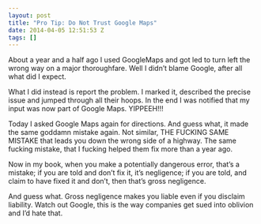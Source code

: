 ```yaml
---
layout: post
title: "Pro Tip: Do Not Trust Google Maps"
date: 2014-04-05 12:51:53 Z
tags: []
---
```

About a year and a half ago I used GoogleMaps and got led to turn left the wrong way on a major thoroughfare. Well I didn’t blame Google, after all what did I expect.

What I did instead is report the problem. I marked it, described the precise issue and jumped through all their hoops. In the end I was notified that my input was now part of Google Maps. YIPPEEH!!!

Today I asked Google Maps again for directions. And guess what, it made the same goddamn mistake again. Not similar, THE FUCKING SAME MISTAKE that leads you down the wrong side of a highway. The same fucking mistake, that I fucking helped them fix more than a year ago.

Now in my book, when you make a potentially dangerous error, that’s a mistake; if you are told and don’t fix it, it’s negligence; if you are told, and claim to have fixed it and don’t, then that’s gross negligence.

And guess what. Gross negligence makes you liable even if you disclaim liability. Watch out Google, this is the way companies get sued into oblivion and I’d hate that.
